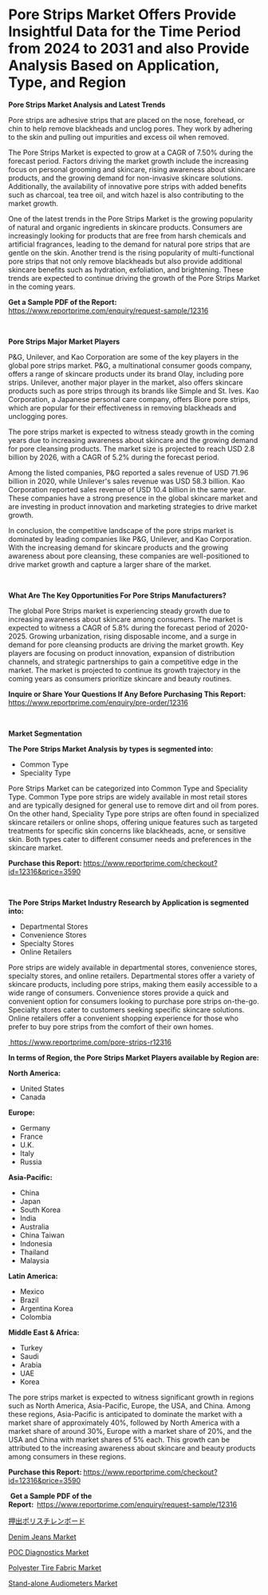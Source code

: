 <p><h1>Pore Strips Market Offers Provide Insightful Data for the Time Period from 2024 to 2031 and also Provide Analysis Based on Application, Type, and Region</h1></p><p><strong>Pore Strips Market Analysis and Latest Trends</strong></p>
<p><p>Pore strips are adhesive strips that are placed on the nose, forehead, or chin to help remove blackheads and unclog pores. They work by adhering to the skin and pulling out impurities and excess oil when removed.</p><p>The Pore Strips Market is expected to grow at a CAGR of 7.50% during the forecast period. Factors driving the market growth include the increasing focus on personal grooming and skincare, rising awareness about skincare products, and the growing demand for non-invasive skincare solutions. Additionally, the availability of innovative pore strips with added benefits such as charcoal, tea tree oil, and witch hazel is also contributing to the market growth.</p><p>One of the latest trends in the Pore Strips Market is the growing popularity of natural and organic ingredients in skincare products. Consumers are increasingly looking for products that are free from harsh chemicals and artificial fragrances, leading to the demand for natural pore strips that are gentle on the skin. Another trend is the rising popularity of multi-functional pore strips that not only remove blackheads but also provide additional skincare benefits such as hydration, exfoliation, and brightening. These trends are expected to continue driving the growth of the Pore Strips Market in the coming years.</p></p>
<p><strong>Get a Sample PDF of the Report:&nbsp;</strong> <a href="https://www.reportprime.com/enquiry/request-sample/12316">https://www.reportprime.com/enquiry/request-sample/12316</a></p>
<p>&nbsp;</p>
<p><strong>Pore Strips Major Market Players</strong></p>
<p><p>P&G, Unilever, and Kao Corporation are some of the key players in the global pore strips market. P&G, a multinational consumer goods company, offers a range of skincare products under its brand Olay, including pore strips. Unilever, another major player in the market, also offers skincare products such as pore strips through its brands like Simple and St. Ives. Kao Corporation, a Japanese personal care company, offers Biore pore strips, which are popular for their effectiveness in removing blackheads and unclogging pores.</p><p>The pore strips market is expected to witness steady growth in the coming years due to increasing awareness about skincare and the growing demand for pore cleansing products. The market size is projected to reach USD 2.8 billion by 2026, with a CAGR of 5.2% during the forecast period.</p><p>Among the listed companies, P&G reported a sales revenue of USD 71.96 billion in 2020, while Unilever's sales revenue was USD 58.3 billion. Kao Corporation reported sales revenue of USD 10.4 billion in the same year. These companies have a strong presence in the global skincare market and are investing in product innovation and marketing strategies to drive market growth.</p><p>In conclusion, the competitive landscape of the pore strips market is dominated by leading companies like P&G, Unilever, and Kao Corporation. With the increasing demand for skincare products and the growing awareness about pore cleansing, these companies are well-positioned to drive market growth and capture a larger share of the market.</p></p>
<p>&nbsp;</p>
<p><strong>What Are The Key Opportunities For Pore Strips Manufacturers?</strong></p>
<p><p>The global Pore Strips market is experiencing steady growth due to increasing awareness about skincare among consumers. The market is expected to witness a CAGR of 5.8% during the forecast period of 2020-2025. Growing urbanization, rising disposable income, and a surge in demand for pore cleansing products are driving the market growth. Key players are focusing on product innovation, expansion of distribution channels, and strategic partnerships to gain a competitive edge in the market. The market is projected to continue its growth trajectory in the coming years as consumers prioritize skincare and beauty routines.</p></p>
<p><strong>Inquire or Share Your Questions If Any Before Purchasing This Report:</strong> <a href="https://www.reportprime.com/enquiry/pre-order/12316">https://www.reportprime.com/enquiry/pre-order/12316</a></p>
<p>&nbsp;</p>
<p><strong>Market Segmentation</strong></p>
<p><strong>The Pore Strips Market Analysis by types is segmented into:</strong></p>
<p><ul><li>Common Type</li><li>Speciality Type</li></ul></p>
<p><p>Pore Strips Market can be categorized into Common Type and Speciality Type. Common Type pore strips are widely available in most retail stores and are typically designed for general use to remove dirt and oil from pores. On the other hand, Speciality Type pore strips are often found in specialized skincare retailers or online shops, offering unique features such as targeted treatments for specific skin concerns like blackheads, acne, or sensitive skin. Both types cater to different consumer needs and preferences in the skincare market.</p></p>
<p><strong>Purchase this Report:&nbsp;</strong><a href="https://www.reportprime.com/checkout?id=12316&price=3590">https://www.reportprime.com/checkout?id=12316&price=3590</a></p>
<p>&nbsp;</p>
<p><strong>The Pore Strips Market Industry Research by Application is segmented into:</strong></p>
<p><ul><li>Departmental Stores</li><li>Convenience Stores</li><li>Specialty Stores</li><li>Online Retailers</li></ul></p>
<p><p>Pore strips are widely available in departmental stores, convenience stores, specialty stores, and online retailers. Departmental stores offer a variety of skincare products, including pore strips, making them easily accessible to a wide range of consumers. Convenience stores provide a quick and convenient option for consumers looking to purchase pore strips on-the-go. Specialty stores cater to customers seeking specific skincare solutions. Online retailers offer a convenient shopping experience for those who prefer to buy pore strips from the comfort of their own homes.</p></p>
<p><a href="https://www.reportprime.com/pore-strips-r12316">&nbsp;https://www.reportprime.com/pore-strips-r12316</a></p>
<p><strong>In terms of Region, the Pore Strips Market Players available by Region are:</strong></p>
<p>
    <p> <strong> North America: </strong>
        <ul>
            <li>United States</li>
            <li>Canada</li>
        </ul>
        </p> 
    <p> <strong> Europe: </strong>
        <ul>
            <li>Germany</li>
            <li>France</li>
            <li>U.K.</li>
            <li>Italy</li>
            <li>Russia</li>
        </ul>
        </p> 
    <p> <strong> Asia-Pacific: </strong>
        <ul>
            <li>China</li>
            <li>Japan</li>
            <li>South Korea</li>
            <li>India</li>
            <li>Australia</li>
            <li>China Taiwan</li>
            <li>Indonesia</li>
            <li>Thailand</li>
            <li>Malaysia</li>
        </ul>
        </p> 
    <p> <strong> Latin America: </strong>
        <ul>
            <li>Mexico</li>
            <li>Brazil</li>
            <li>Argentina Korea</li>
            <li>Colombia</li>
        </ul>
        </p> 
    <p> <strong> Middle East & Africa: </strong>
        <ul>
            <li>Turkey</li>
            <li>Saudi</li>
            <li>Arabia</li>
            <li>UAE</li>
            <li>Korea</li>
        </ul>
    </p>
    </p>
<p><p>The pore strips market is expected to witness significant growth in regions such as North America, Asia-Pacific, Europe, the USA, and China. Among these regions, Asia-Pacific is anticipated to dominate the market with a market share of approximately 40%, followed by North America with a market share of around 30%, Europe with a market share of 20%, and the USA and China with market shares of 5% each. This growth can be attributed to the increasing awareness about skincare and beauty products among consumers in these regions.</p></p>
<p><strong>Purchase this Report: </strong><a href="https://www.reportprime.com/checkout?id=12316&price=3590">https://www.reportprime.com/checkout?id=12316&price=3590</a></p>
<p>&nbsp;<strong>Get a Sample PDF of the Report:&nbsp;&nbsp;</strong><a href="https://www.reportprime.com/enquiry/request-sample/12316">https://www.reportprime.com/enquiry/request-sample/12316</a></p>
<p><strong></strong></p>
<p><p><a href="https://medium.com/@tssrjndu32/%E7%99%BA%E6%B3%A1%E3%83%9D%E3%83%AA%E3%82%B9%E3%83%81%E3%83%AC%E3%83%B3%E3%83%9C%E3%83%BC%E3%83%89%E5%B8%82%E5%A0%B4-%E3%82%B0%E3%83%AD%E3%83%BC%E3%83%90%E3%83%AB%E5%B8%82%E5%A0%B4%E3%82%B7%E3%82%A7%E3%82%A2%E3%81%8A%E3%82%88%E3%81%B3%E3%83%A9%E3%83%B3%E3%82%AD%E3%83%B3%E3%82%B0-%E7%B7%8F%E5%A3%B2%E4%B8%8A%E3%81%A8%E9%9C%80%E8%A6%81%E4%BA%88%E6%B8%AC2024%E5%B9%B4-2031%E5%B9%B4-000eca1a4706">押出ポリスチレンボード</a></p><p><a href="https://github.com/wybrqqeb6/Market-Research-Report-List-1/blob/main/denim-jeans-market.md">Denim Jeans Market</a></p><p><a href="https://issuu.com/reportprime-2/docs/poc-diagnostics-market-size-2030.pptx">POC Diagnostics Market</a></p><p><a href="https://medium.com/@carlahoustonh51/polyester-tire-fabric-market-share-market-analysis-growth-trends-forecasts-for-period-from-858489c73cb7">Polyester Tire Fabric Market</a></p><p><a href="https://medium.com/@carlahoustonh51/stand-alone-audiometers-market-a-global-and-regional-analysis-focus-on-region-country-level-a6c500efc426">Stand-alone Audiometers Market</a></p></p>